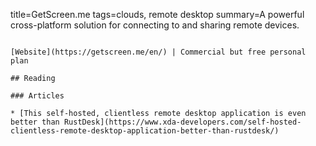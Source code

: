title=GetScreen.me
tags=clouds, remote desktop
summary=A powerful cross-platform solution for connecting to and sharing remote devices.
~~~~~~

[Website](https://getscreen.me/en/) | Commercial but free personal plan

## Reading

### Articles

* [This self-hosted, clientless remote desktop application is even better than RustDesk](https://www.xda-developers.com/self-hosted-clientless-remote-desktop-application-better-than-rustdesk/)
